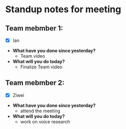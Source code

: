 # Standup notes for meeting

## Team mebmber 1:
- [x] Ian
- **What have you done since yesterday?**
  - Team video
- **What will you do today?**
    - Finalize Team video

## Team mebmber 2:
- [x] Ziwei
- **What have you done since yesterday?**
    - attend the meeting
- **What will you do today?**
  - work on voice research
